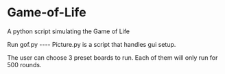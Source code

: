 Game-of-Life
============

A python script simulating the Game of Life

Run gof.py ---- Picture.py is a script that handles gui setup.

The user can choose 3 preset boards to run. Each of them will only run for 500 rounds.

